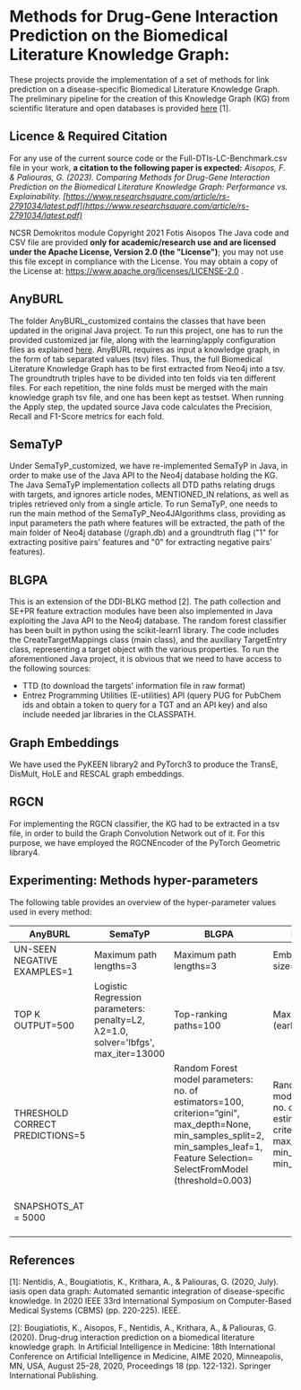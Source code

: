 # Methods for Drug-Gene Interaction Prediction on the Biomedical Literature Knowledge Graph:

These projects provide the implementation of a set of methods for link prediction on a disease-specific Biomedical Literature Knowledge Graph. The preliminary pipeline for the creation of this Knowledge Graph (KG) from scientific literature and open databases is provided [here](https://github.com/tasosnent/iASiS_WP4_java_modules) [1].

## Licence & Required Citation
For any use of the current source code or the Full-DTIs-LC-Benchmark.csv file in your work, **a citation to the following paper is expected:**
*Aisopos, F. & Paliouras, G. (2023). Comparing Methods for Drug-Gene Interaction Prediction on the Biomedical Literature Knowledge Graph: Performance vs. Explainability. [https://www.researchsquare.com/article/rs-2791034/latest.pdf](https://www.researchsquare.com/article/rs-2791034/latest.pdf)*

NCSR Demokritos module Copyright 2021 Fotis Aisopos
The Java code and CSV file are provided **only for academic/research use and are licensed under the Apache License, Version 2.0 (the "License")**; you may not use this file except in compliance with the License. You may obtain a copy of the License at: https://www.apache.org/licenses/LICENSE-2.0 .


## AnyBURL
The folder AnyBURL_customized contains the classes that have been updated in the original Java project. To run this project, one has to run the provided customized jar file, along with the learning/apply configuration files as explained  [here](https://web.informatik.uni-mannheim.de/AnyBURL). 
AnyBURL requires as input a knowledge graph, in the form of tab separated values (tsv) files. Thus, the full Biomedical Literature Knowledge Graph has to be first extracted from Neo4j into a tsv. The groundtruth triples have to be divided into ten folds via ten different files. For each repetition, the nine folds must be merged with the main knowledge graph tsv file, and one has been kept as testset. When running the Apply step, the updated source Java code calculates the Precision, Recall and F1-Score metrics for each fold.

## SemaTyP 
Under SemaTyP_customized, we have re-implemented SemaTyP in Java, in order to make use of the Java API to the Neo4j database holding the KG. The Java SemaTyP implementation collects all DTD paths relating drugs with targets, and ignores article nodes, MENTIONED_IN relations, as well as triples retrieved only from a single article.
To run SemaTyP, one needs to run the main method of the SemaTyP_Neo4JAlgorithms class, providing as input parameters the path where features will be extracted, the path of the main folder of Neo4j database (/graph.db) and a groundtruth flag ("1" for extracting positive pairs' features and "0" for extracting negative pairs' features).

## BLGPA
This is an extension of the DDI-BLKG method [2]. The path collection and SE+PR feature extraction modules have been also implemented in Java exploiting the Java API to the Neo4j database. The random forest classifier has been built in python using the scikit-learn1 library. 
The code includes the CreateTargetMappings class (main class), and the auxiliary TargetEntry class, representing a target object with the various properties.
To run the aforementioned Java project, it is obvious that we need to have access to the following sources:
- TTD (to download the targets' information file in raw format)
- Entrez Programming Utilities (E-utilities) API (query PUG for PubChem ids and obtain a token to query for a TGT and an API key)
and also include needed jar libraries in the CLASSPATH.

## Graph Embeddings
We have used the PyKEEN library2 and PyTorch3 to produce the TransE, DisMult, HoLE and RESCAL graph embeddings.

## RGCN
For implementing the RGCN classifier, the KG had to be extracted in a tsv file, in order to build the Graph Convolution Network out of it. For this purpose, we have employed the RGCNEncoder of the PyTorch Geometric library4.

## Experimenting: Methods hyper-parameters

The following table provides an overview of the hyper-parameter values used in every method:

| AnyBURL                              | SemaTyP                                              | BLGPA | Embeddings |  RGCN |
| ------------------------------------ | ---------------------------------------------------- | ----- | ---------- | ----- |
| UN-SEEN NEGATIVE EXAMPLES=1          | Maximum path lengths=3                             |  Maximum path lengths=3     | Εmbedding size=100  | Encoder hidden layers=100 |
| TOP K OUTPUT=500                     | Logistic Regression parameters: penalty=L2, λ2=1.0, solver='lbfgs', max_iter=13000             |  Top-ranking paths=100     |  Max epoxhs=100 (early stop option)  | Decoder=DistMult |
| THRESHOLD CORRECT PREDICTIONS=5      |    |   Random Forest model parameters: no. of estimators=100, criterion=”gini”, max_depth=None, min_samples_split=2, min_samples_leaf=1, Feature Selection= SelectFromModel (threshold=0.003)    |  Random Forest model parameters: no. of estimators=100, criterion=”gini”, max_depth=None, min_samples_split=2, min_samples_leaf=1  | Optimizer = Adam optimization (learning_rate=0.01) |
| SNAPSHOTS_AT = 5000                  |  |  |  | Max epochs=15 / 50  (applied for 1:10 / 1:54 ratios respectively) |

   
       
## References
[1]:  Nentidis, A., Bougiatiotis, K., Krithara, A., & Paliouras, G. (2020, July). iasis open data graph: Automated semantic integration of disease-specific knowledge. In 2020 IEEE 33rd International Symposium on Computer-Based Medical Systems (CBMS) (pp. 220-225). IEEE.

[2]: Bougiatiotis, K., Aisopos, F., Nentidis, A., Krithara, A., & Paliouras, G. (2020). Drug-drug interaction prediction on a biomedical literature knowledge graph. In Artificial Intelligence in Medicine: 18th International Conference on Artificial Intelligence in Medicine, AIME 2020, Minneapolis, MN, USA, August 25–28, 2020, Proceedings 18 (pp. 122-132). Springer International Publishing.

